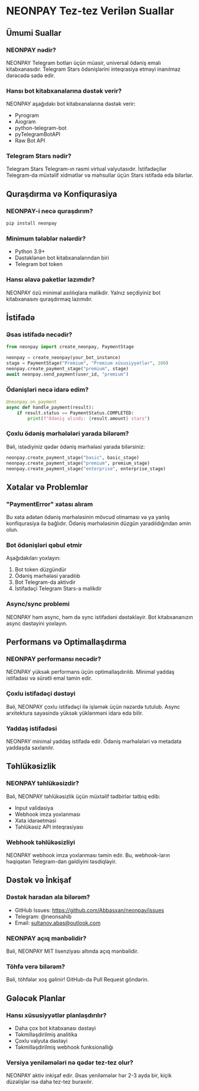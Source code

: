 # NEONPAY Tez-tez Verilən Suallar

## Ümumi Suallar

### NEONPAY nədir?

NEONPAY Telegram botları üçün müasir, universal ödəniş emalı kitabxanasıdır. Telegram Stars ödənişlərini inteqrasiya etməyi inanılmaz dərəcədə sadə edir.

### Hansı bot kitabxanalarına dəstək verir?

NEONPAY aşağıdakı bot kitabxanalarına dəstək verir:
- Pyrogram
- Aiogram
- python-telegram-bot
- pyTelegramBotAPI
- Raw Bot API

### Telegram Stars nədir?

Telegram Stars Telegram-ın rəsmi virtual valyutasıdır. İstifadəçilər Telegram-da müxtəlif xidmətlər və məhsullar üçün Stars istifadə edə bilərlər.

## Quraşdırma və Konfiqurasiya

### NEONPAY-i necə quraşdırım?

```bash
pip install neonpay
```

### Minimum tələblər nələrdir?

- Python 3.9+
- Dəstəklənən bot kitabxanalarından biri
- Telegram bot token

### Hansı əlavə paketlər lazımdır?

NEONPAY özü minimal asılılıqlara malikdir. Yalnız seçdiyiniz bot kitabxanasını quraşdırmaq lazımdır.

## İstifadə

### Əsas istifadə necədir?

```python
from neonpay import create_neonpay, PaymentStage

neonpay = create_neonpay(your_bot_instance)
stage = PaymentStage("Premium", "Premium xüsusiyyətlər", 100)
neonpay.create_payment_stage("premium", stage)
await neonpay.send_payment(user_id, "premium")
```

### Ödənişləri necə idarə edim?

```python
@neonpay.on_payment
async def handle_payment(result):
    if result.status == PaymentStatus.COMPLETED:
        print(f"Ödəniş alındı: {result.amount} stars")
```

### Çoxlu ödəniş mərhələləri yarada bilərəm?

Bəli, istədiyiniz qədər ödəniş mərhələsi yarada bilərsiniz:

```python
neonpay.create_payment_stage("basic", basic_stage)
neonpay.create_payment_stage("premium", premium_stage)
neonpay.create_payment_stage("enterprise", enterprise_stage)
```

## Xətalar və Problemlər

### "PaymentError" xətası alıram

Bu xəta adətən ödəniş mərhələsinin mövcud olmaması və ya yanlış konfiqurasiya ilə bağlıdır. Ödəniş mərhələsinin düzgün yaradıldığından əmin olun.

### Bot ödənişləri qəbul etmir

Aşağıdakıları yoxlayın:
1. Bot token düzgündür
2. Ödəniş mərhələsi yaradılıb
3. Bot Telegram-da aktivdir
4. İstifadəçi Telegram Stars-a malikdir

### Async/sync problemi

NEONPAY həm async, həm də sync istifadəni dəstəkləyir. Bot kitabxananızın async dəstəyini yoxlayın.

## Performans və Optimallaşdırma

### NEONPAY performansı necədir?

NEONPAY yüksək performans üçün optimallaşdırılıb. Minimal yaddaş istifadəsi və sürətli emal təmin edir.

### Çoxlu istifadəçi dəstəyi

Bəli, NEONPAY çoxlu istifadəçi ilə işləmək üçün nəzərdə tutulub. Async arxitektura sayəsində yüksək yüklənməni idarə edə bilir.

### Yaddaş istifadəsi

NEONPAY minimal yaddaş istifadə edir. Ödəniş mərhələləri və metadata yaddaşda saxlanılır.

## Təhlükəsizlik

### NEONPAY təhlükəsizdir?

Bəli, NEONPAY təhlükəsizlik üçün müxtəlif tədbirlər tətbiq edib:
- Input validasiya
- Webhook imza yoxlanması
- Xəta idarəetməsi
- Təhlükəsiz API inteqrasiyası

### Webhook təhlükəsizliyi

NEONPAY webhook imza yoxlanması təmin edir. Bu, webhook-ların həqiqətən Telegram-dan gəldiyini təsdiqləyir.

## Dəstək və İnkişaf

### Dəstək haradan ala bilərəm?

- GitHub Issues: https://github.com/Abbasxan/neonpay/issues
- Telegram: @neonsahib
- Email: sultanov.abas@outlook.com

### NEONPAY açıq mənbəlidir?

Bəli, NEONPAY MIT lisenziyası altında açıq mənbəlidir.

### Töhfə verə bilərəm?

Bəli, töhfələr xoş gəlinir! GitHub-da Pull Request göndərin.

## Gələcək Planlar

### Hansı xüsusiyyətlər planlaşdırılır?

- Daha çox bot kitabxanası dəstəyi
- Təkmilləşdirilmiş analitika
- Çoxlu valyuta dəstəyi
- Təkmilləşdirilmiş webhook funksionallığı

### Versiya yeniləmələri nə qədər tez-tez olur?

NEONPAY aktiv inkişaf edir. Əsas yeniləmələr hər 2-3 ayda bir, kiçik düzəlişlər isə daha tez-tez buraxılır.

